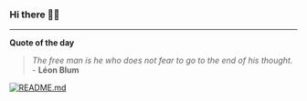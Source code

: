 ### Hi there 👋🏻


---

**Quote of the day**

> *The free man is he who does not fear to go to the end of his thought.* - **Léon Blum** 

[![README.md](https://github.com/marcolovazzano/marcolovazzano/actions/workflows/readme.yml/badge.svg?branch=main)](https://github.com/marcolovazzano/marcolovazzano/actions/workflows/readme.yml)
